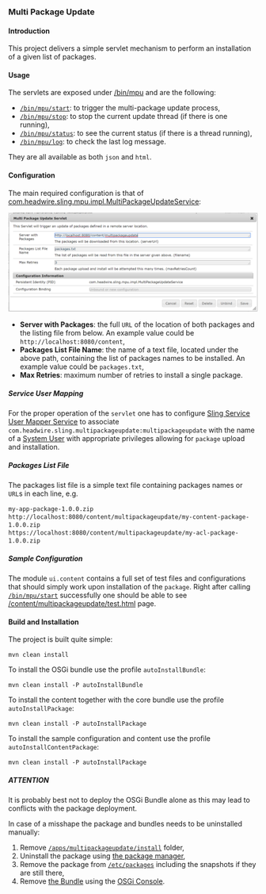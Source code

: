 ### Multi Package Update

#### Introduction

This project delivers a simple servlet mechanism to perform an installation of a given list of packages.

#### Usage

The servlets are exposed under [/bin/mpu](http://localhost:8080/bin/mpu.html) and are the following:
- [`/bin/mpu/start`](http://localhost:8080/bin/mpu/start.json): to trigger the multi-package update process,
- [`/bin/mpu/stop`](http://localhost:8080/bin/mpu/stop.json): to stop the current update thread
(if there is one running),
- [`/bin/mpu/status`](http://localhost:8080/bin/mpu/status.json):
to see the current status (if there is a thread running),
- [`/bin/mpu/log`](http://localhost:8080/bin/mpu/log.json): to check the last log message.

They are all available as both `json` and `html`.

#### Configuration

The main required configuration is that of
[com.headwire.sling.mpu.impl.MultiPackageUpdateService](http://localhost:8080/system/console/configMgr/com.headwire.sling.mpu.impl.MultiPackageUpdateService):

![MultiPackageUpdateService](docs/img/MultiPackageUpdateService.png)

- **Server with Packages**: the full `URL` of the location of both packages and the listing file from below.
An example value could be `http://localhost:8080/content`,
- **Packages List File Name**: the name of a text file, located under the above path, containing
the list of packages names to be installed. An example value could be `packages.txt`,
- **Max Retries**: maximum number of retries to install a single package.

##### Service User Mapping

For the proper operation of the `servlet` one has to configure
[Sling Service User Mapper Service](http://localhost:8080/system/console/configMgr/org.apache.sling.serviceusermapping.impl.ServiceUserMapperImpl.amended)
to associate `com.headwire.sling.multipackageupdate:multipackageupdate` with the name of
a [System User](http://localhost:8080/bin/users.html/home/users/system/sling-multipackageupdate) with appropriate
privileges allowing for `package` upload and installation.

##### Packages List File

The packages list file is a simple text file containing packages names or `URL`s in each line, e.g.

    my-app-package-1.0.0.zip
    http://localhost:8080/content/multipackageupdate/my-content-package-1.0.0.zip
    https://localhost:8080/content/multipackageupdate/my-acl-package-1.0.0.zip

##### Sample Configuration

The module `ui.content` contains a full set of test files and configurations that should simply work upon installation of
the `package`. Right after calling [`/bin/mpu/start`](http://localhost:8080/bin/mpu/start.json) successfully one should be
able to see [/content/multipackageupdate/test.html](http://localhost:8080/content/multipackageupdate/test.html) page.

#### Build and Installation

The project is built quite simple:

    mvn clean install
    
To install the OSGi bundle use the profile `autoInstallBundle`:

    mvn clean install -P autoInstallBundle

To install the content together with the core bundle use the profile `autoInstallPackage`:

    mvn clean install -P autoInstallPackage

To install the sample configuration and content use the profile `autoInstallContentPackage`:

    mvn clean install -P autoInstallPackage

##### ATTENTION

It is probably best not to deploy the OSGi Bundle alone as this may lead to conflicts with the package deployment.

In case of a misshape the package and bundles needs to be uninstalled manually:

1. Remove [`/apps/multipackageupdate/install`](http://localhost:8080/bin/browser.html/apps/multipackageupdate/install) folder,
2. Uninstall the package using [the package manager](http://localhost:8080/bin/packages.html),
3. Remove the package from [`/etc/packages`](http://localhost:8080/bin/browser.html/etc/packages) including the snapshots
if they are still there,
4. Remove [the Bundle](http://localhost:8080/system/console/bundles/com.headwire.sling.multipackageupdate) using
the [OSGi Console](http://localhost:8080/system/console/bundles).

